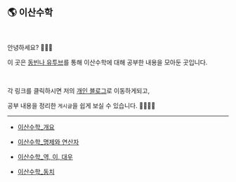 ## 🌎 이산수학

<br>

안녕하세요? 🙋🏻‍♀️

이 곳은 [동빈나 유투브](https://www.youtube.com/watch?v=TLszG8J8mgs&t=1s)를 통해 이산수학에 대해 공부한 내용을 모아둔 곳입니다.

<br>

각 링크를 클릭하시면 저의 [개인 블로그](https://pythontoomuchinformation.tistory.com/)로 이동하게되고, 

공부 내용을 정리한 `게시글`을 쉽게 보실 수 있습니다. 👩🏻‍💻💦

---



* [이산수학_개요](https://pythontoomuchinformation.tistory.com/295)
* [이산수학_명제와 연산자](https://pythontoomuchinformation.tistory.com/297)
* [이산수학_역, 이, 대우](https://pythontoomuchinformation.tistory.com/298)

* [이산수학_동치](https://pythontoomuchinformation.tistory.com/304)

